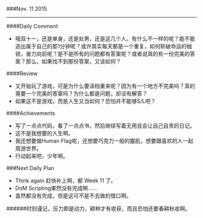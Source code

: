 ###Nov. 11 2015
***
####Daily Comment
+ 哦双十一，还是单身，还是处男，还是这几个人，有什么不一样的呢？能不能逃出属于自己的那1分钟呢？或许其实每天都是一个重复，如何斩破命运的枷锁，奋力向前呢？是不是所有的问题都有答案呢？或者说真的有一份完美的答案？那么，如果找不到那份答案，又该如何？

####Review
+ 又开始玩了游戏，可是为什么要读档重来呢？因为有一个地方不完美吗？真的需要一个完美的答案吗？为什么都是问题，却没有解答？
+ 如果这不是游戏，而是人生又当如何？恐怕并不能够S/L吧？

####Achievements
+ 写了一点点代码，看了一点点书，然后继续写着无用且会让自己自责的日记。
+ 这不是我想要的人生啊。
+ 我还想要做Human Flag呢，还想要巧克力一般的腹肌，想要跟喜欢的人一起周游世界。
+ 行动起来吧，少年啊。

###Next Daily Plan
+ Think again 赶快补上啊，都 Week 11 了。
+ DoM Scripting果然没有完成啊……
+ 虽然都没有完成，但是这可不是不去做的借口啊。

######时刻谨记，压力即是动力，耕种才有收获，而且恐怕还要春耕秋收啊。